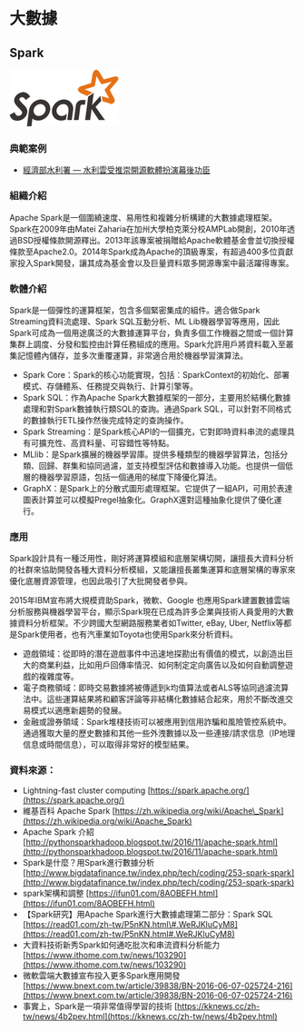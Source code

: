 # **大數據**

## **Spark**

![](/assets/Spark.png)

### 典範案例

* [經濟部水利署 — 水利雲受推崇開源軟體扮演幕後功臣](/shui-li-yun-shou-tui-chong-kai-yuan-ruan-ti-ban-yan-mu-hou-gong-chen.md)

### 組織介紹

Apache Spark是一個圍繞速度、易用性和複雜分析構建的大數據處理框架。Spark在2009年由Matei Zaharia在加州大學柏克萊分校AMPLab開創，2010年透過BSD授權條款開源釋出。2013年該專案被捐贈給Apache軟體基金會並切換授權條款至Apache2.0。2014年Spark成為Apache的頂級專案，有超過400多位貢獻家投入Spark開發，讓其成為基金會以及巨量資料眾多開源專案中最活躍得專案。

### 軟體介紹

Spark是一個彈性的運算框架，包含多個緊密集成的組件。適合做Spark Streaming資料流處理、Spark SQL互動分析、ML Lib機器學習等應用，因此Spark可成為一個用途廣泛的大數據運算平台，負責多個工作機器之間或一個計算集群上調度、分發和監控由計算任務組成的應用。Spark允許用戶將資料載入至叢集記憶體內儲存，並多次重覆運算，非常適合用於機器學習演算法。

* Spark Core：Spark的核心功能實現，包括︰SparkContext的初始化、部署模式、存儲體系、任務提交與執行、計算引擎等。
* Spark SQL：作為Apache Spark大數據框架的一部分，主要用於結構化數據處理和對Spark數據執行類SQL的查詢。通過Spark SQL，可以針對不同格式的數據執行ETL操作然後完成特定的查詢操作。
* Spark Streaming：是Spark核心API的一個擴充，它對即時資料串流的處理具有可擴充性、高資料量、可容錯性等特點。
* MLlib：是Spark擴展的機器學習庫。提供多種類型的機器學習算法，包括分類、回歸、群集和協同過濾，並支持模型評估和數據導入功能。也提供一個低層的機器學習原語，包括一個通用的梯度下降優化算法。
* GraphX：是Spark上的分散式圖形處理框架。它提供了一組API，可用於表達圖表計算並可以模擬Pregel抽象化。GraphX還對這種抽象化提供了優化運行。

### 應用

Spark設計具有一種泛用性，剛好將運算模組和底層架構切開，讓擅長大資料分析的社群來協助開發各種大資料分析模組，又能讓擅長叢集運算和底層架構的專家來優化底層資源管理，也因此吸引了大批開發者參與。

2015年IBM宣布將大規模資助Spark，微軟、Google 也應用Spark建置數據雲端分析服務與機器學習平台，顯示Spark現在已成為許多企業與技術人員愛用的大數據資料分析框架。不少跨國大型網路服務業者如Twitter, eBay, Uber, Netflix等都是Spark使用者，也有汽車業如Toyota也使用Spark來分析資料。

* 遊戲領域：從即時的潛在遊戲事件中迅速地探勘出有價值的模式，以創造出巨大的商業利益，比如用戶回傳率情況、如何制定定向廣告以及如何自動調整遊戲的複雜度等。
* 電子商務領域：即時交易數據將被傳遞到k均值算法或者ALS等協同過濾流算法中。這些運算結果將和顧客評論等非結構化數據結合起來，用於不斷改進交易模式以適應新趨勢的發展。
* 金融或證券領域：Spark堆棧技術可以被應用到信用詐騙和風險管控系統中。通過獲取大量的歷史數據和其他一些外洩數據以及一些連接/請求信息（IP地理信息或時間信息），可以取得非常好的模型結果。

### 資料來源：

* Lightning-fast cluster computing [https://spark.apache.org/](https://spark.apache.org/)
* 維基百科 Apache Spark [https://zh.wikipedia.org/wiki/Apache\_Spark](https://zh.wikipedia.org/wiki/Apache_Spark)
* Apache Spark 介紹 [http://pythonsparkhadoop.blogspot.tw/2016/11/apache-spark.html](http://pythonsparkhadoop.blogspot.tw/2016/11/apache-spark.html)
* Spark是什麼？用Spark進行數據分析 [http://www.bigdatafinance.tw/index.php/tech/coding/253-spark-spark](http://www.bigdatafinance.tw/index.php/tech/coding/253-spark-spark)
* spark架構和調整 [https://ifun01.com/8AOBEFH.html](https://ifun01.com/8AOBEFH.html)
* 【Spark研究】用Apache Spark進行大數據處理第二部分：Spark SQL [https://read01.com/zh-tw/P5nKN.html\#.WeRJKluCyM8](https://read01.com/zh-tw/P5nKN.html#.WeRJKluCyM8)
* 大資料技術新秀Spark如何通吃批次和串流資料分析能力 [https://www.ithome.com.tw/news/103290](https://www.ithome.com.tw/news/103290)
* 微軟雲端大數據宣布投入更多Spark應用開發 [https://www.bnext.com.tw/article/39838/BN-2016-06-07-025724-216](https://www.bnext.com.tw/article/39838/BN-2016-06-07-025724-216)
* 事實上，Spark是一項非常值得學習的技術 [https://kknews.cc/zh-tw/news/4b2pev.html](https://kknews.cc/zh-tw/news/4b2pev.html)



